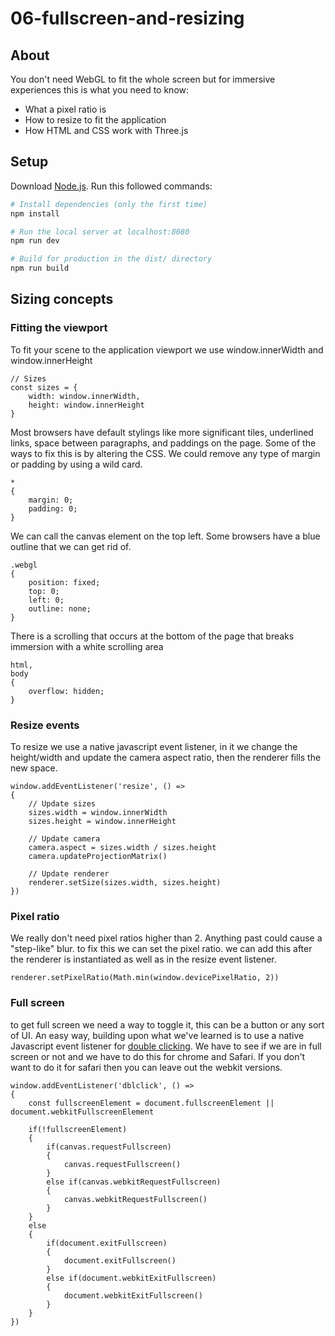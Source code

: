 # 06-fullscreen-and-resizing

## About
You don't need WebGL to fit the whole screen but for immersive experiences this is what you need to know:
- What a pixel ratio is
- How to resize to fit the application
- How HTML and CSS work with Three.js


## Setup
Download [Node.js](https://nodejs.org/en/download/).
Run this followed commands:

``` bash
# Install dependencies (only the first time)
npm install

# Run the local server at localhost:8080
npm run dev

# Build for production in the dist/ directory
npm run build
```
## Sizing concepts
### Fitting the viewport

To fit your scene to the application viewport we use window.innerWidth and window.innerHeight
```
// Sizes
const sizes = {
    width: window.innerWidth,
    height: window.innerHeight
}
```

Most browsers have default stylings like more significant tiles, underlined links, space between paragraphs, and paddings on the page. Some of the ways to fix this is by altering the CSS. We could remove any type of margin or padding by using a wild card.
```
*
{
    margin: 0;
    padding: 0;
}
```
We can call the canvas element on the top left. Some browsers have a blue outline that we can get rid of.
```
.webgl
{
    position: fixed;
    top: 0;
    left: 0;
    outline: none;
}
```
There is a scrolling that occurs at the bottom of the page that breaks immersion with a white scrolling area
```
html,
body
{
    overflow: hidden;
}
```

### Resize events

To resize we use a native javascript event listener, in it we change the height/width and update the camera aspect ratio, then the renderer fills the new space.
```
window.addEventListener('resize', () =>
{
    // Update sizes
    sizes.width = window.innerWidth
    sizes.height = window.innerHeight

    // Update camera
    camera.aspect = sizes.width / sizes.height
    camera.updateProjectionMatrix()

    // Update renderer
    renderer.setSize(sizes.width, sizes.height)
})
```
### Pixel ratio

We really don't need pixel ratios higher than 2. Anything past could cause a "step-like" blur. to fix this we can set the pixel ratio. we can add this after the renderer is instantiated as well as in the resize event listener.
```
renderer.setPixelRatio(Math.min(window.devicePixelRatio, 2))
```

### Full screen
to get full screen we need a way to toggle it, this can be a button or any sort of UI. An easy way, building upon what we've learned is to use a native Javascript event listener for [double clicking](https://developer.mozilla.org/en-US/docs/Web/API/Element/dblclick_event). We have to see if we are in full screen or not and we have to do this for chrome and Safari. If you don't want to do it for safari then you can leave out the webkit versions.

```
window.addEventListener('dblclick', () =>
{
    const fullscreenElement = document.fullscreenElement || document.webkitFullscreenElement

    if(!fullscreenElement)
    {
        if(canvas.requestFullscreen)
        {
            canvas.requestFullscreen()
        }
        else if(canvas.webkitRequestFullscreen)
        {
            canvas.webkitRequestFullscreen()
        }
    }
    else
    {
        if(document.exitFullscreen)
        {
            document.exitFullscreen()
        }
        else if(document.webkitExitFullscreen)
        {
            document.webkitExitFullscreen()
        }
    }
})
```